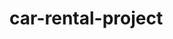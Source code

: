 # car-rental-project

<!-- "devDependencies": { "@babel/plugin-transform-private-property-in-object":
"^7.23.4", "@types/babel\_\_core": "^7.20.1" } -->
